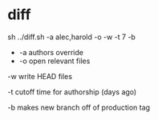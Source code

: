 diff
====

sh ../diff.sh -a alec,harold -o -w -t 7 -b

- -a authors override
- -o open relevant files

-w write HEAD files

-t cutoff time for authorship (days ago)

-b makes new branch off of production tag
